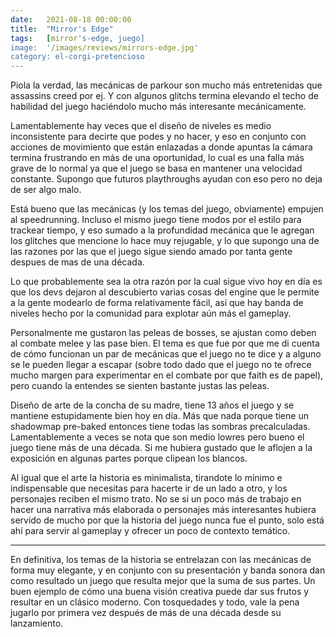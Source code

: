 ```yaml
---
date:   2021-08-18 00:00:00
title:  "Mirror's Edge"
tags:   [mirror's-edge, juego]
image:  '/images/reviews/mirrors-edge.jpg'
category: el-corgi-pretencioso
---
```

Piola la verdad, las mecánicas de parkour son mucho más entretenidas que assassins creed por ej. Y con algunos glitchs termina elevando el techo de habilidad del juego haciéndolo mucho más interesante mecánicamente.
 
Lamentablemente hay veces que el diseño de niveles es medio inconsistente para decirte que podes y no hacer, y eso en conjunto con acciones de movimiento que están enlazadas a donde apuntas la cámara termina frustrando en más de una oportunidad, lo cual es una falla más grave de lo normal ya que el juego se basa en mantener una velocidad constante. Supongo que futuros playthroughs ayudan con eso pero no deja de ser algo malo.
 
Está bueno que las mecánicas (y los temas del juego, obviamente) empujen al speedrunning. Incluso el mismo juego tiene modos por el estilo para trackear tiempo, y eso sumado a la profundidad mecánica que le agregan los glitches que mencione lo hace muy rejugable, y lo que supongo una de las razones por las que el juego sigue siendo amado por tanta gente despues de mas de una década.
 
Lo que probablemente sea la otra razón por la cual sigue vivo hoy en día es que los devs dejaron al descubierto varias cosas del engine que le permite a la gente modearlo de forma relativamente fácil, así que hay banda de niveles hecho por la comunidad para explotar aún más el gameplay.
 
Personalmente me gustaron las peleas de bosses, se ajustan como deben al combate melee y las pase bien. El tema es que fue por que me di cuenta de cómo funcionan un par de mecánicas que el juego no te dice y a alguno se le pueden llegar a escapar (sobre todo dado que el juego no te ofrece mucho margen para experimentar en el combate por que faith es de papel), pero cuando la entendes se sienten bastante justas las peleas.
 
Diseño de arte de la concha de su madre, tiene 13 años el juego y se mantiene estupidamente bien hoy en día. Más que nada porque tiene un shadowmap pre-baked entonces tiene todas las sombras precalculadas. Lamentablemente a veces se nota que son medio lowres pero bueno el juego tiene más de una década. Si me hubiera gustado que le aflojen a la exposición en algunas partes porque clipean los blancos.
 
Al igual que el arte la historia es minimalista, tirandote lo mínimo e indispensable que necesitas para hacerte ir de un lado a otro, y los personajes reciben el mismo trato. No se si un poco más de trabajo en hacer una narrativa más elaborada o personajes más interesantes hubiera servido de mucho por que la historia del juego nunca fue el punto, solo está ahí para servir al gameplay y ofrecer un poco de contexto temático.
 
<hr>
 
En definitiva, los temas de la historia se entrelazan con las mecánicas de forma muy elegante, y en conjunto con su presentación y banda sonora dan como resultado un juego que resulta mejor que la suma de sus partes. Un buen ejemplo de cómo una buena visión creativa puede dar sus frutos y resultar en un clásico moderno. Con tosquedades y todo, vale la pena jugarlo por primera vez después de más de una década desde su lanzamiento.
